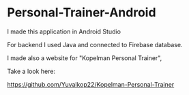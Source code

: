 # Personal-Trainer-Android
I made this application in Android Studio

For backend I used Java and connected to Firebase database.

I made also a website for "Kopelman Personal Trainer",

Take a look here:

https://github.com/Yuvalkop22/Kopelman-Personal-Trainer
